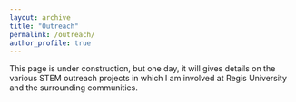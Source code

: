 ```yaml
---
layout: archive
title: "Outreach"
permalink: /outreach/
author_profile: true
---
```


This page is under construction, but one day, it will gives details on the various STEM outreach projects in which I am involved at Regis University and the surrounding communities.
